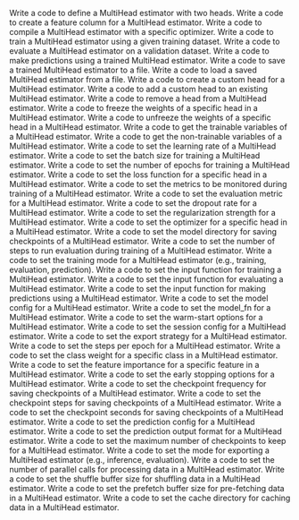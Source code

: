 Write a code to define a MultiHead estimator with two heads.
Write a code to create a feature column for a MultiHead estimator.
Write a code to compile a MultiHead estimator with a specific optimizer.
Write a code to train a MultiHead estimator using a given training dataset.
Write a code to evaluate a MultiHead estimator on a validation dataset.
Write a code to make predictions using a trained MultiHead estimator.
Write a code to save a trained MultiHead estimator to a file.
Write a code to load a saved MultiHead estimator from a file.
Write a code to create a custom head for a MultiHead estimator.
Write a code to add a custom head to an existing MultiHead estimator.
Write a code to remove a head from a MultiHead estimator.
Write a code to freeze the weights of a specific head in a MultiHead estimator.
Write a code to unfreeze the weights of a specific head in a MultiHead estimator.
Write a code to get the trainable variables of a MultiHead estimator.
Write a code to get the non-trainable variables of a MultiHead estimator.
Write a code to set the learning rate of a MultiHead estimator.
Write a code to set the batch size for training a MultiHead estimator.
Write a code to set the number of epochs for training a MultiHead estimator.
Write a code to set the loss function for a specific head in a MultiHead estimator.
Write a code to set the metrics to be monitored during training of a MultiHead estimator.
Write a code to set the evaluation metric for a MultiHead estimator.
Write a code to set the dropout rate for a MultiHead estimator.
Write a code to set the regularization strength for a MultiHead estimator.
Write a code to set the optimizer for a specific head in a MultiHead estimator.
Write a code to set the model directory for saving checkpoints of a MultiHead estimator.
Write a code to set the number of steps to run evaluation during training of a MultiHead estimator.
Write a code to set the training mode for a MultiHead estimator (e.g., training, evaluation, prediction).
Write a code to set the input function for training a MultiHead estimator.
Write a code to set the input function for evaluating a MultiHead estimator.
Write a code to set the input function for making predictions using a MultiHead estimator.
Write a code to set the model config for a MultiHead estimator.
Write a code to set the model_fn for a MultiHead estimator.
Write a code to set the warm-start options for a MultiHead estimator.
Write a code to set the session config for a MultiHead estimator.
Write a code to set the export strategy for a MultiHead estimator.
Write a code to set the steps per epoch for a MultiHead estimator.
Write a code to set the class weight for a specific class in a MultiHead estimator.
Write a code to set the feature importance for a specific feature in a MultiHead estimator.
Write a code to set the early stopping options for a MultiHead estimator.
Write a code to set the checkpoint frequency for saving checkpoints of a MultiHead estimator.
Write a code to set the checkpoint steps for saving checkpoints of a MultiHead estimator.
Write a code to set the checkpoint seconds for saving checkpoints of a MultiHead estimator.
Write a code to set the prediction config for a MultiHead estimator.
Write a code to set the prediction output format for a MultiHead estimator.
Write a code to set the maximum number of checkpoints to keep for a MultiHead estimator.
Write a code to set the mode for exporting a MultiHead estimator (e.g., inference, evaluation).
Write a code to set the number of parallel calls for processing data in a MultiHead estimator.
Write a code to set the shuffle buffer size for shuffling data in a MultiHead estimator.
Write a code to set the prefetch buffer size for pre-fetching data in a MultiHead estimator.
Write a code to set the cache directory for caching data in a MultiHead estimator.